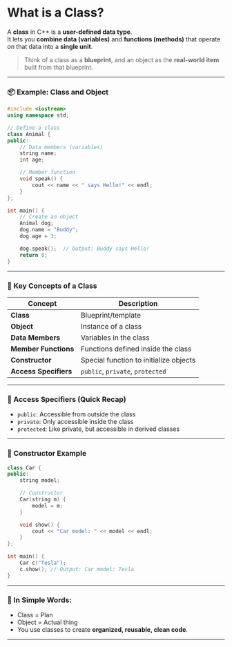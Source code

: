  

# What is a **Class**?

A **class** in C++ is a **user-defined data type**.  
It lets you **combine data (variables)** and **functions (methods)** that operate on that data into a **single unit**.

> Think of a class as a **blueprint**, and an object as the **real-world item** built from that blueprint.

---

### 📦 Example: Class and Object

```cpp
#include <iostream>
using namespace std;

// Define a class
class Animal {
public:
    // Data members (variables)
    string name;
    int age;

    // Member function
    void speak() {
        cout << name << " says Hello!" << endl;
    }
};

int main() {
    // Create an object
    Animal dog;
    dog.name = "Buddy";
    dog.age = 3;

    dog.speak();  // Output: Buddy says Hello!
    return 0;
}
```

---

### 🧠 Key Concepts of a Class

| Concept             | Description |
|---------------------|-------------|
| **Class**           | Blueprint/template |
| **Object**          | Instance of a class |
| **Data Members**    | Variables in the class |
| **Member Functions**| Functions defined inside the class |
| **Constructor**     | Special function to initialize objects |
| **Access Specifiers** | `public`, `private`, `protected` |

---

### 🔐 Access Specifiers (Quick Recap)

- `public`: Accessible from outside the class
- `private`: Only accessible inside the class
- `protected`: Like private, but accessible in derived classes

---

### 🧰 Constructor Example

```cpp
class Car {
public:
    string model;

    // Constructor
    Car(string m) {
        model = m;
    }

    void show() {
        cout << "Car model: " << model << endl;
    }
};

int main() {
    Car c("Tesla");
    c.show(); // Output: Car model: Tesla
}
```

---

### 💬 In Simple Words:
- Class = Plan
- Object = Actual thing
- You use classes to create **organized, reusable, clean code**.

---